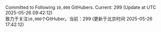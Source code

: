 Committed to Following `10,000` GitHubers. Current: <!-- FOLLOWING_COUNT -->299<!-- FOLLOWING_COUNT --> (Update at UTC <!-- LAST_UPDATED -->2025-05-26 09:42:12<!-- LAST_UPDATED -->)<br>
致力于关注`10,000`个GitHuber。当前：<!-- FOLLOWING_COUNT -->299<!-- FOLLOWING_COUNT --> (更新于北京时间 <!-- LAST_UPDATED_CST -->2025-05-26 17:42:12<!-- LAST_UPDATED_CST -->)
